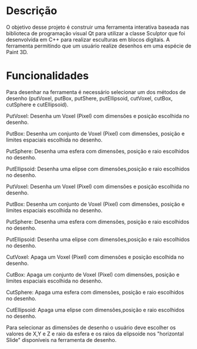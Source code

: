 # Descrição

O objetivo desse projeto é construir uma ferramenta interativa baseada nas biblioteca de programação visual Qt para utilizar a classe Sculptor que foi desenvolvida em C++ para realizar esculturas em blocos digitais. A ferramenta permitindo que um usuário realize desenhos em uma espécie de Paint 3D.

# Funcionalidades

Para desenhar na ferramenta é necessário selecionar um dos métodos de desenho (putVoxel, putBox, putShere, putEllipsoid, cutVoxel, cutBox, cutSphere e cutEllipsoid).

PutVoxel: Desenha um Voxel (Pixel) com dimensões e posição escolhida no desenho.

PutBox:  Desenha um conjunto de Voxel (Pixel) com dimensões, posição e limites espaciais escolhida no desenho.

PutSphere: Desenha uma esfera com dimensões, posição e raio escolhidos no desenho.

PutEllipsoid: Desenha uma elipse com dimensões,posição e raio escolhidos no desenho.

PutVoxel: Desenha um Voxel (Pixel) com dimensões e posição escolhida no desenho.

PutBox:  Desenha um conjunto de Voxel (Pixel) com dimensões, posição e limites espaciais  escolhida no desenho.

PutSphere: Desenha uma esfera com dimensões, posição e raio escolhidos no desenho.

PutEllipsoid: Desenha uma elipse com dimensões,posição e raio escolhidos no desenho.

CutVoxel: Apaga um Voxel (Pixel) com dimensões e posição escolhida no desenho.

CutBox:  Apaga um conjunto de Voxel (Pixel) com dimensões, posição e limites espaciais  escolhida no desenho.

CutSphere: Apaga uma esfera com dimensões, posição e raio escolhidos no desenho.

CutEllipsoid: Apaga uma elipse com dimensões,posição e raio escolhidos no desenho.

Para selecionar as dimensões de desenho o usuário deve escolher os valores de X,Y e Z e raio da esfera e os raios da elipsoide nos "horizontal Slide" disponíveis na ferramenta de desenho.
